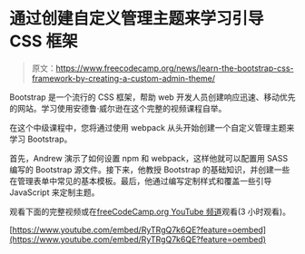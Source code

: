 # 通过创建自定义管理主题来学习引导 CSS 框架

> 原文：<https://www.freecodecamp.org/news/learn-the-bootstrap-css-framework-by-creating-a-custom-admin-theme/>

Bootstrap 是一个流行的 CSS 框架，帮助 web 开发人员创建响应迅速、移动优先的网站。学习使用安德鲁·威尔逊在这个完整的视频课程自举。

在这个中级课程中，您将通过使用 webpack 从头开始创建一个自定义管理主题来学习 Bootstrap。

首先，Andrew 演示了如何设置 npm 和 webpack，这样他就可以配置用 SASS 编写的 Bootstrap 源文件。接下来，他教授 Bootstrap 的基础知识，并创建一些在管理表单中常见的基本模板。最后，他通过编写定制样式和覆盖一些引导 JavaScript 来定制主题。

观看下面的完整视频或在[freeCodeCamp.org YouTube 频道](https://www.youtube.com/watch?v=RyTRgQ7k6QE)观看(3 小时观看)。

[https://www.youtube.com/embed/RyTRgQ7k6QE?feature=oembed](https://www.youtube.com/embed/RyTRgQ7k6QE?feature=oembed)
